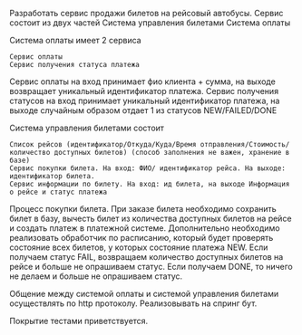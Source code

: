 

Разработать сервис продажи билетов на рейсовый автобусы. Сервис состоит из двух частей Система управления билетами Система оплаты

Система оплаты имеет 2 сервиса

    Сервис оплаты
    Сервис получения статуса платежа

Сервис оплаты на вход принимает фио клиента + сумма, на выходе возвращает уникальный идентификатор платежа. Сервис получения статусов на вход принимает уникальный идентификатор платежа, на выходе случайным образом отдает 1 из статусов NEW/FAILED/DONE

Система управления билетами состоит

    Список рейсов (идентификатор/Откуда/Куда/Время отправления/Стоимость/количество доступных билетов) (способ заполнения не важен, хранение в базе)
    Сервис покупки билета. На вход: ФИО/ идентификатор рейса. На выходе: идентификатор билета.
    Сервис информации по билету. На вход: ид билета, на выходе Информация о рейсе и статус платежа

Процесс покупки билета. При заказе билета необходимо сохранить билет в базу, вычесть билет из количества доступных билетов на рейсе и создать платеж в платежной системе. Дополнительно необходимо реализовать обработчик по расписанию, который будет проверять состояние всех билетов, у которых состояние платежа NEW. Если получаем статус FAIL, возвращаем количество доступных билетов на рейсе и больше не опрашиваем статус. Если получаем DONE, то ничего не делаем и больше не опрашиваем статус.

Общение между системой оплаты и системой управления билетами осуществлять по http протоколу. Реализовывать на спринг бут.

Покрытие тестами приветствуется.
